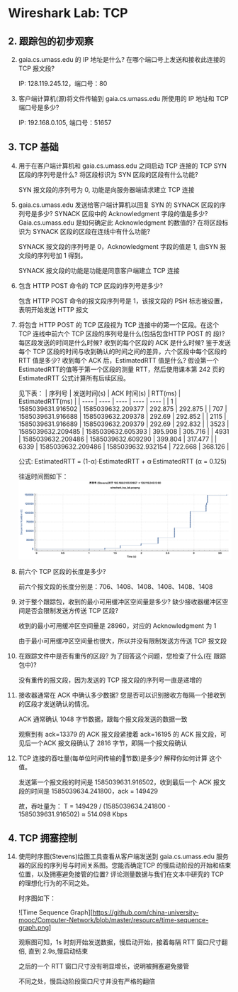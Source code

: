# Wireshark Lab: TCP

## 2. 跟踪包的初步观察

2. gaia.cs.umass.edu 的 IP 地址是什么? 在哪个端口号上发送和接收此连接的 TCP 报文段?

    IP: 128.119.245.12，端口号：80

3. 客户端计算机(源)将文件传输到 gaia.cs.umass.edu 所使用的 IP 地址和 TCP 端口号是多少?

    IP: 192.168.0.105, 端口号：51657

## 3. TCP 基础

4. 用于在客户端计算机和 gaia.cs.umass.edu 之间启动 TCP 连接的 TCP SYN 区段的序列号是什么? 将区段标识为 SYN 区段的区段有什么功能?

    SYN 报文段的序列号为 0, 功能是向服务器端请求建立 TCP 连接

5. gaia.cs.umass.edu 发送给客户端计算机以回复 SYN 的 SYNACK 区段的序列号是多少? SYNACK 区段中的 Acknowledgment 字段的值是多少? Gaia.cs.umass.edu 是如何确定此 Acknowledgment 的数值的? 在将区段标识为 SYNACK 区段的区段在连线中有什么功能?

    SYNACK 报文段的序列号是 0，Acknowledgment 字段的值是 1, 由SYN 报文段的序列号加 1 得到。
    
    SYNACK 报文段的功能是功能是同意客户端建立 TCP 连接

6. 包含 HTTP POST 命令的 TCP 区段的序列号是多少?

    包含 HTTP POST 命令的报文段序列号是 1，该报文段的 PSH 标志被设置，表明开始发送 HTTP 报文

7. 将包含 HTTP POST 的 TCP 区段视为 TCP 连接中的第一个区段。在这个 TCP 连线中前六个 TCP 区段的序列号是什么(包括包含HTTP POST 的 段)? 每区段发送的时间是什么时候? 收到的每个区段的 ACK 是什么时候? 鉴于发送每个 TCP 区段的时间与收到确认的时间之间的差异，六个区段中每个区段的 RTT 值是多少? 收到每个 ACK 后，EstimatedRTT 值是什么? 假设第一个 EstimatedRTT的值等于第一个区段的测量 RTT，然后使用课本第 242 页的 EstimatedRTT 公式计算所有后续区段。

    见下表：
    |  序列号   | 发送时间(s)  | ACK 时间(s) | RTT(ms) | EstimatedRTT(ms) |
    |  ----  | ----  | ----  | ----  | ----  |
    | 1    | 1585039631.916502 | 1585039632.209377 | 292.875 | 292.875 |
    | 707  | 1585039631.916688 | 1585039632.209378 | 292.69  | 292.852 |
    | 2115 | 1585039631.916689 | 1585039632.209379 | 292.69  | 292.832 |
    | 3523 | 1585039632.209485 | 1585039632.605393 | 395.908 | 305.716 |
    | 4931 | 1585039632.209486 | 1585039632.609290 | 399.804 | 317.477 |
    | 6339 | 1585039632.209486 | 1585039632.932154 | 722.668 | 368.126 |

    公式: EstimatedRTT = (1-α)·EstimatedRTT + α·EstimatedRTT (α = 0.125)

    往返时间图如下：
    ![Round Trip Time Graph](https://raw.githubusercontent.com/china-university-mooc/Computer-Network/master/resource/time-sequence-graph.png)
8. 前六个 TCP 区段的长度是多少?

    前六个报文段的长度分别是：706、1408、1408、1408、1408、1408

9. 对于整个跟踪包，收到的最小可用缓冲区空间量是多少? 缺少接收器缓冲区空间是否会限制发送方传送 TCP 区段?

    收到的最小可用缓冲区空间量是 28960，对应的 Acknowledgment 为 1
    
    由于最小可用缓冲区空间量也很大，所以并没有限制发送方传送 TCP 报文段

10. 在跟踪文件中是否有重传的区段? 为了回答这个问题，您检查了什么(在 跟踪包中)?

    没有重传的报文段，因为发送的 TCP 报文段的序列号一直是递增的

11. 接收器通常在 ACK 中确认多少数据? 您是否可以识别接收方每隔一个接收到的区段才发送确认的情况。

    ACK 通常确认 1048 字节数据，跟每个报文段发送的数据一致

    观察到有 ack=13379 的 ACK 报文段紧接着 ack=16195 的 ACK 报文段，可见后一个ACK 报文段确认了 2816 字节，即隔一个报文段确认

12. TCP 连接的吞吐量(每单位时间传输的􏰁节数)是多少? 解释你如何计算 这个值。

    发送第一个报文段的时间是 1585039631.916502，收到最后一个 ACK 报文段的时间是 1585039634.241800，ack = 149429
    
    故，吞吐量为： T = 149429 / (1585039634.241800 - 1585039631.916502) ≈ 514.098 Kbps

## 4. TCP 拥塞控制

14. 使用时序图(Stevens)绘图工具查看从客户端发送到 gaia.cs.umass.edu 服务器的区段的序列号与时间关系图。您能否确定TCP 的慢启动阶段的开始和结束位置，以及拥塞避免接管的位置? 评论测量数据与我们在文本中研究的 TCP 的理想化行为的不同之处。
		
    时序图如下：
			 
    ![Time Sequence Graph][https://github.com/china-university-mooc/Computer-Network/blob/master/resource/time-sequence-graph.png]

    观察图可知，1s 时刻开始发送数据，慢启动开始，接着每隔 RTT 窗口尺寸翻倍, 直到 2.9s,慢启动结束

    之后的一个 RTT 窗口尺寸没有明显增长，说明被拥塞避免接管

    不同之处，慢启动阶段窗口尺寸并没有严格的翻倍
